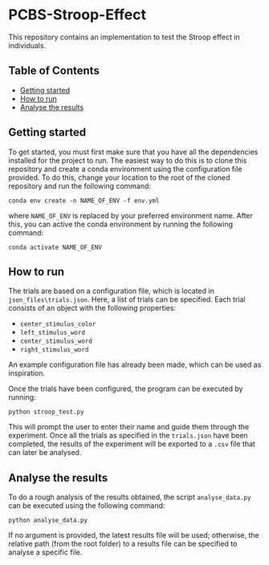 # PCBS-Stroop-Effect
This repository contains an implementation to test the Stroop effect in individuals. 

## Table of Contents
- [Getting started](#getting-started)
- [How to run](#how-to-run)
- [Analyse the results](#analyse-the-results)


## Getting started
To get started, you must first make sure that you have all the dependencies installed for the project to run. The easiest way to do this is to clone this repository and create a conda environment using the configuration file provided. To do this, change your location to the root of the cloned repository and run the following command: 
```
conda env create -n NAME_OF_ENV -f env.yml
```

where ```NAME_OF_ENV``` is replaced by your preferred environment name. After this, you can active the conda environment by running the following command:
```
conda activate NAME_OF_ENV
```

## How to run
The trials are based on a configuration file, which is located in ```json_files\trials.json```. Here, a list of trials can be specified. Each trial consists of an object with the following properties: 

- ```center_stimulus_color```
- ```left_stimulus_word```
- ```center_stimulus_word```
- ```right_stimulus_word```

An example configuration file has already been made, which can be used as inspiration. 

Once the trials have been configured, the program can be executed by running:
```
python stroop_test.py
```

This will prompt the user to enter their name and guide them through the experiment. Once all the trials as specified in the ```trials.json``` have been completed, the results of the experiment will be exported to a ```.csv``` file that can later be analysed.

## Analyse the results
To do a rough analysis of the results obtained, the script ```analyse_data.py``` can be executed using the following command:

```
python analyse_data.py
```

If no argument is provided, the latest results file will be used; otherwise, the relative path (from the root folder) to a results file can be specified to analyse a specific file.
